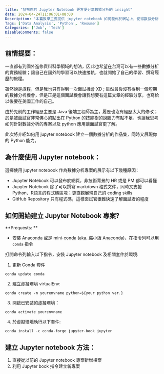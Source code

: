 ```yaml
---
title: "發布你的 Jupyter Notebook 更方便分享數據分析的 insight"
date: 2024-04-24T11:06:01+08:00
Description: "本篇教學主要提供 jupyter notebook 如何發佈於網站上，使得數據分析專案可以讓面試官更方便了解你的能力。"
Tags: ['Data Analysis', 'Python', 'Resume']
Categories: ['Job', 'Tech']
DisableComments: false
---
```


## 前情提要：
一直都有到國外進修資料科學領域的想法，因此也希望在台灣可以有一些數據分析的實務經驗；讓自己在國外的學習可以快速接軌，也就開始了自己的學習、撰寫履歷的旅程。

雖然說是旅程，但是我也只有得到一次面試機會 XD ; 雖然最後沒有得到一個短期的數據分析機會，但是正是這個面試機會讓我想要有這篇文章的經驗分享，也寫給以後要在美國工作的自己。

由於先前的工作經歷主要是 Java 後端工程師為主，履歷也沒有經歷太大的修改；於是被面試官非常佛心的點出在 Python 的技能樹的說服力有點不足，也讓我思考如何針對數據分析的專案以及 python 應用讓面試官更了解。

此次將介紹如何用 jupyter notebook 建立一個數據分析的作品集，同時又展現你的 Python 能力。

## 為什麼使用 Jupyter notebook：
選擇使用 jupyter notebook 作為數據分析專案的展示有以下幾種原因：
- Jupyter Notebook 可以發布於網頁，非技術背景的 HR 或是 PM 都可以看懂
- Jupyter Notebook 除了可以撰寫 markdown 格式文件，同時又支援 Python、R語言的程式碼區塊；更直觀展現自己的 coding skills 
- GitHub Repository 只有程式碼，這樣面試官很難快速了解面試者的程度

## 如何開始建立 Jupyter Notebook 專案?

**Prequests: **
- 安裝 Anaconda 或是 mini-conda (aka. 縮小版 Anaconda)，在指令列可以用 `conda` 指令 

打開命令列輸入以下指令，安裝 Jupyter notebook 及相關套件於環境:

1. 更新 Conda 套件
```
conda update conda
```

2. 建立虛擬環境 virtualEnv: 
```
conda create -n yourenvname python=${your python ver.}
```

3. 開啟已安裝的虛擬環境：
```
conda activate yourenvname
```

4. 於虛擬環境執行以下套件: 
```
conda install -c conda-forge jupyter-book jupyter
```

## 建立 Jupyter notebook 方法：

1. 直接從以前的 Jupyter notebook 專案新增檔案
2. 利用 Jupyter book 指令建立新專案
